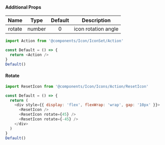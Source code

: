 #### Additional Props

|  Name  |  Type  | Default |     Description     |
| :----: | :----: | :-----: | :-----------------: |
| rotate | number |    0    | icon rotation angle |

```js
import Action from '@components/Icon/IconSet/Action'

const Default = () => {
  return <Action />
}
Default()
```

#### Rotate

```js
import ResetIcon from '@components/Icon/Icons/Action/ResetIcon'

const Default = () => {
  return (
    <div style={{ display: 'flex', flexWrap: 'wrap', gap: '10px' }}>
      <ResetIcon />
      <ResetIcon rotate={45} />
      <ResetIcon rotate={-45} />
    </div>
  )
}
Default()
```
